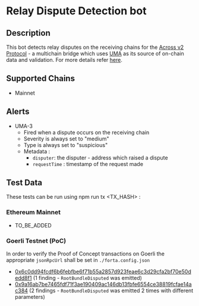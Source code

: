 # Relay Dispute Detection bot

## Description

This bot detects relay disputes on the receiving chains for the  [Across v2 Protocol](https://across.to/) - a multichain bridge which uses [UMA](https://umaproject.org/) as its source of on-chain data and validation. For more details refer [here](https://discourse.umaproject.org/t/forta-monitors-across-v2-request-for-proposals/1569).

## Supported Chains
- Mainnet
  
## Alerts

- UMA-3
  - Fired when a dispute occurs on the receiving chain
  - Severity is always set to "medium" 
  - Type is always set to "suspicious"
  - Metadata :
      - `disputer`: the disputer - address which raised a dispute
      - `requestTime` : timestamp of the request made
  
## Test Data

These tests can be run using npm run tx <TX_HASH> :


### Ethereum Mainnet
- TO_BE_ADDED

 ### Goerli Testnet (PoC)

In order to verify the Proof of Concept transactions on Goerli the appropriate `jsonRpcUrl` shall be set in `./forta.config.json`

- [0x6c0dd94fcdf6b6febfbe6f71b55a2857d923feae6c3d29cfa2bf70e50dedd8f1](https://goerli.etherscan.io/tx/0x6c0dd94fcdf6b6febfbe6f71b55a2857d923feae6c3d29cfa2bf70e50dedd8f1) (1 finding - `RootBundleDisputed` was emitted)
- [0x9a16ab7be7465fdf71f3ae190409ac146db13fbfe6554ce38819fcfae14ac384](https://goerli.etherscan.io/tx/0x9a16ab7be7465fdf71f3ae190409ac146db13fbfe6554ce38819fcfae14ac384) (2 findings - `RootBundleDisputed` was emitted 2 times with different parameters) 